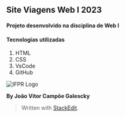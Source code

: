 ## Site Viagens Web I 2023
#### Projeto desenvolvido na disciplina de Web I

#### Tecnologias utilizadas

 1. HTML
 2. CSS
 3. VsCode
 4. GitHub

![IFPR Logo](https://user-images.githubusercontent.com/126702799/234438114-4db30796-20ad-4bec-b118-246ebbe9de63.png)
 
 **By João Vitor Campõe Galescky**

> Written with [StackEdit](https://stackedit.io/).

